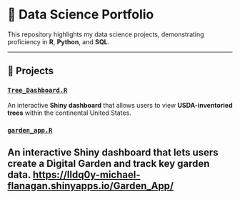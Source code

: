 # 🌿 Data Science Portfolio

This repository highlights my data science projects, demonstrating proficiency in **R**, **Python**, and **SQL**.

---

## 📁 Projects

### [`Tree_Dashboard.R`](Tree_Dashboard.R)
An interactive **Shiny dashboard** that allows users to view **USDA-inventoried trees** within the continental United States.

### [`garden_app.R`](garden_app.R)
An interactive **Shiny dashboard** that lets users create a **Digital Garden** and track key garden data.
https://lldq0y-michael-flanagan.shinyapps.io/Garden_App/
---
